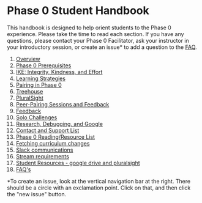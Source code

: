 # Phase 0 Student Handbook


This handbook is designed to help orient students to the Phase 0 experience. Please take the time to read each section. If you have any questions, please contact your Phase 0 Facilitator, ask your instructor in your introductory session, or create an issue* to add a question to the [FAQ](FAQ.md). 


1. [Overview](overview.md)
2. [Phase 0 Prerequisites](phase-0-prerequisites.md) 
3. [IKE: Integrity, Kindness, and Effort](pillars.md)
3. [Learning Strategies](learning-strategies.md)
4. [Pairing in Phase 0](pairing-in-phase-0.md)
5. [Treehouse](treehouse.md)
6. [PluralSight](pluralsight.md)
7. [Peer-Pairing Sessions and Feedback](peer-pairing-sessions.md)
8. [Feedback](feedback.md)
9. [Solo Challenges](solo-challenges.md)
10. [Research, Debugging, and Google](research-debugging-and-google.md)
11. [Contact and Support List](contact-and-support-list.md)
12. [Phase 0 Reading/Resource List](resources.md)
13. [Fetching curriculum changes](fetching-changes.md)
14. [Slack communications](slack.md)
15. [Stream requirements](/stream-requirements.md)
16. [Student Resources - google drive and pluralsight](student-resources.md)
17. [FAQ's](FAQ.md)

*To create an issue, look at the vertical navigation bar at the right. There should be a circle with an exclamation point. Click on that, and then click the "new issue" button. 
